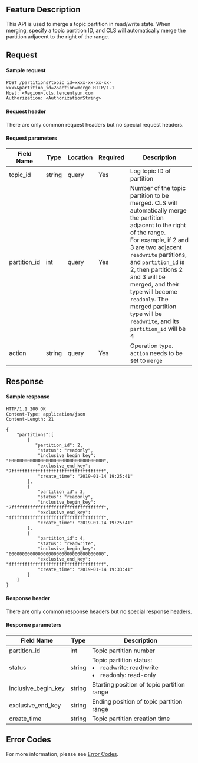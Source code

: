 ## Feature Description

This API is used to merge a topic partition in read/write state. When merging, specify a topic partition ID, and CLS will automatically merge the partition adjacent to the right of the range.

## Request

#### Sample request

```shell
POST /partitions?topic_id=xxxx-xx-xx-xx-xxxx&partition_id=2&action=merge HTTP/1.1
Host: <Region>.cls.tencentyun.com
Authorization: <AuthorizationString>
```

#### Request header

There are only common request headers but no special request headers.

#### Request parameters

| Field Name | Type | Location | Required | Description |
| ------------ | ------ | ----- | -------- | ------------------------------------------------------------ |
| topic_id       | string            | query | Yes       | Log topic ID of partition            |
| partition_id | int    | query | Yes       | Number of the topic partition to be merged. CLS will automatically merge the partition adjacent to the right of the range. <br>For example, if 2 and 3 are two adjacent `readwrite` partitions, and `partition_id` is 2, then partitions 2 and 3 will be merged, and their type will become `readonly`. The merged partition type will be `readwrite`, and its `partition_id` will be 4 |
| action       | string | query | Yes       | Operation type. `action` needs to be set to `merge` |

## Response

#### Sample response

```shell
HTTP/1.1 200 OK
Content-Type: application/json
Content-Length: 21

{
    "partitions":[
        {
           "partition_id": 2,
            "status": "readonly",
            "inclusive_begin_key": "000000000000000000000000000000000000",
            "exclusive_end_key": "7fffffffffffffffffffffffffffffffffff",
            "create_time": "2019-01-14 19:25:41"
        },
        {
            "partition_id": 3,
            "status": "readonly",
            "inclusive_begin_key": "7fffffffffffffffffffffffffffffffffff",
            "exclusive_end_key": "ffffffffffffffffffffffffffffffffffff",
            "create_time": "2019-01-14 19:25:41"
        },
        {
            "partition_id": 4,
            "status": "readwrite",
            "inclusive_begin_key": "000000000000000000000000000000000000",
            "exclusive_end_key": "ffffffffffffffffffffffffffffffffffff",
            "create_time": "2019-01-14 19:33:41"
        }
    ]
}
```

#### Response header

There are only common response headers but no special response headers.

#### Response parameters

| Field Name | Type | Description |
| ------------------- | ------ | --------------------------------------------------- |
| partition_id        | int    | Topic partition number                                        |
| status              | string | Topic partition status: <br><li>readwrite: read/write <br><li>readonly: read-only |
| inclusive_begin_key | string | Starting position of topic partition range                             |
| exclusive_end_key   | string | Ending position of topic partition range                              |
| create_time         | string | Topic partition creation time                                  |



## Error Codes

For more information, please see [Error Codes](https://intl.cloud.tencent.com/document/product/614/12402).

